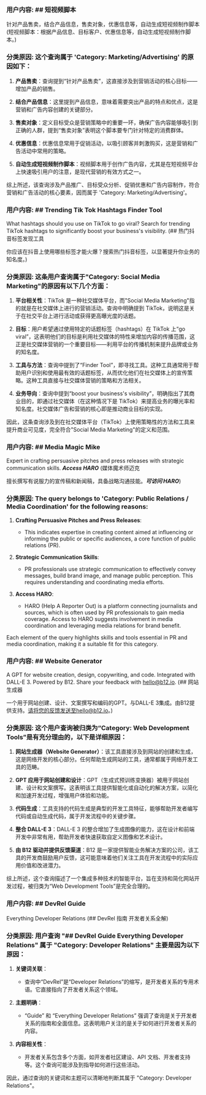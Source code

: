 ### 用户内容: ## 短视频脚本
针对产品售卖，结合产品信息，售卖对象，优惠信息等，自动生成短视频制作脚本 (短视频脚本：根据产品信息、目标客户、优惠信息等，自动生成短视频制作脚本。)

### 分类原因: 这个查询属于 'Category: Marketing/Advertising' 的原因如下：

1. **产品售卖**：查询提到“针对产品售卖”，这直接涉及到营销活动的核心目标——增加产品的销售。

2. **结合产品信息**：这里提到产品信息，意味着需要突出产品的特点和优点，这是营销和广告内容创建的关键部分。

3. **售卖对象**：定义目标受众是营销策略中的重要一环，确保广告内容能够吸引到正确的人群，提到“售卖对象”表明这个脚本要专门针对特定的消费群体。

4. **优惠信息**：优惠信息常用于促销活动，以吸引顾客并刺激购买，这是营销和广告活动中常用的策略。

5. **自动生成短视频制作脚本**：视频脚本用于创作广告内容，尤其是在短视频平台上快速吸引用户的注意，是现代营销的有效方式之一。

综上所述，该查询涉及产品推广、目标受众分析、促销优惠和广告内容制作，符合营销和广告活动的核心要素，因而属于 'Category: Marketing/Advertising'。






### 用户内容: ## Trending Tik Tok Hashtags Finder Tool
What hashtags should you use on TikTok to go viral? Search for trending TikTok hashtags to significantly boost your business's visibility. (## 热门抖音标签发现工具

你应该在抖音上使用哪些标签才能火爆？搜索热门抖音标签，以显著提升你业务的知名度。)

### 分类原因: 这条用户查询属于"Category: Social Media Marketing"的原因有以下几个方面：

1. **平台相关性**：TikTok 是一种社交媒体平台，而"Social Media Marketing"指的就是在社交媒体上进行的营销活动。查询中明确提到 TikTok，说明这是关于在社交平台上进行活动或获得更高曝光度的话题。

2. **目标**：用户希望通过使用特定的话题标签（hashtags）在 TikTok 上“go viral”，这表明他们的目标是利用社交媒体的特性来增加内容的传播范围，这正是社交媒体营销的一个重要目标——利用平台的传播机制来提升品牌或业务的知名度。

3. **工具与方法**：查询中提到了“Finder Tool”，即寻找工具。这种工具通常用于帮助用户识别和使用最有效的话题标签，从而优化他们在社交媒体上的宣传策略。这种工具直接与社交媒体营销的策略和方法相关。

4. **业务导向**：查询中提到“boost your business's visibility”，明确指出了其商业目的，即通过社交媒体（在这种情况下是 TikTok）来提高业务的曝光率和知名度。社交媒体广告和营销的核心即是推动商业目标的实现。

因此，这条查询涉及到在社交媒体平台（TikTok）上使用策略性的方法和工具来提升商业可见度，完全符合"Social Media Marketing"的定义和范围。






### 用户内容: ## Media Magic Mike
Expert in crafting persuasive pitches and press releases with strategic communication skills. ***Access HARO*** (媒体魔术师迈克

擅长撰写有说服力的宣传稿和新闻稿，具备战略沟通技能。***可访问 HARO***)

### 分类原因: The query belongs to 'Category: Public Relations / Media Coordination' for the following reasons:

1. **Crafting Persuasive Pitches and Press Releases**:
   - This indicates expertise in creating content aimed at influencing or informing the public or specific audiences, a core function of public relations (PR).

2. **Strategic Communication Skills**:
   - PR professionals use strategic communication to effectively convey messages, build brand image, and manage public perception. This requires understanding and coordinating media efforts.

3. **Access HARO**:
   - HARO (Help A Reporter Out) is a platform connecting journalists and sources, which is often used by PR professionals to gain media coverage. Access to HARO suggests involvement in media coordination and leveraging media relations for brand benefit.

Each element of the query highlights skills and tools essential in PR and media coordination, making it a suitable fit for this category.






### 用户内容: ## Website Generator
A GPT for website creation, design, copywriting, and code. Integrated with DALL-E 3. Powered by B12. Share your feedback with hello@b12.io. (## 网站生成器

一个用于网站创建、设计、文案撰写和编码的GPT。与DALL-E 3集成。由B12提供支持。请将您的反馈发送至hello@b12.io。)

### 分类原因: 这个用户查询被归类为“Category: Web Development Tools”是有充分理由的，以下是详细原因：

1. **网站生成器（Website Generator）**：该工具直接涉及到网站的创建和生成，这是网络开发的核心部分。任何帮助生成网站的工具，通常都属于网络开发工具的范畴。

2. **GPT 应用于网站创建和设计**：GPT（生成式预训练变换器）被用于网站创建、设计和文案撰写。这表明该工具提供智能化或自动化的解决方案，以简化和加速开发过程，增强用户体验和功能。

3. **代码生成**：工具支持的代码生成是典型的开发工具特征，能够帮助开发者编写代码或自动生成代码，属于开发流程中的关键步骤。

4. **整合 DALL-E 3**：DALL-E 3 的整合增加了生成图像的能力，这在设计和前端开发中非常有用，帮助开发者快速获取自定义图像和艺术设计。

5. **由 B12 驱动并提供反馈渠道**：B12 是一家提供智能业务解决方案的公司，该工具的开发商鼓励用户反馈，这可能意味着他们关注工具在开发流程中的实际应用价值和改进潜力。

综上所述，这个查询描述了一个集成多种技术的智能平台，旨在支持和简化网站开发过程，被归类为“Web Development Tools”是完全合理的。






### 用户内容: ## DevRel Guide
Everything Developer Relations (## DevRel 指南
开发者关系全解)

### 分类原因: 用户查询 "## DevRel Guide Everything Developer Relations" 属于 "Category: Developer Relations" 主要是因为以下原因：

1. **关键词关联**：
   - 查询中“DevRel”是“Developer Relations”的缩写，是开发者关系的专用术语。它直接指向了开发者关系这个领域。

2. **主题明确**：
   - “Guide” 和 “Everything Developer Relations” 强调了查询是关于开发者关系的指南和全面信息。这表明用户关注的是关于如何进行开发者关系的内容。

3. **内容相关性**：
   - 开发者关系包含多个方面，如开发者社区建设、API 文档、开发者支持等。这个查询可能涉及到指导如何进行这些活动。

因此，通过查询的关键词和主题可以清晰地判断其属于 "Category: Developer Relations"。






